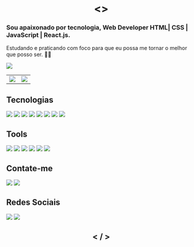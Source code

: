 <h1 align="center"> <> </h1>

### Sou apaixonado por tecnologia, Web Developer HTML| CSS | JavaScript | React.js.
Estudando e praticando com foco para que eu possa me tornar o melhor que posso ser. 👨‍💻

![](https://komarev.com/ghpvc/?username=JuniorAlvess&style=flat-square)

<table>
    <tr>
        <td>
            <img src="https://github-readme-stats.vercel.app/api?username=JuniorAlvess&show_icons=true&theme=dark" /> 
        </td>
        <td>
            <img src="https://github-readme-stats.vercel.app/api/top-langs/?username=JuniorAlvess&hide=php&layout=compact&theme=dark" />
        </td>
    </tr>
</table>

## Tecnologias
[<img src="https://img.shields.io/badge/html5%20-%23E34F26.svg?&style=for-the-badge&logo=html5&logoColor=white" />](https://developer.mozilla.org/pt-BR/docs/Web/HTML)
[<img src="https://img.shields.io/badge/css3%20-%231572B6.svg?&style=for-the-badge&logo=css3&logoColor=white" />](https://developer.mozilla.org/pt-BR/docs/Web/CSS)
[<img src="https://img.shields.io/badge/javascript%20-%23323330.svg?&style=for-the-badge&logo=javascript&logoColor=%23F7DF1E" />](https://developer.mozilla.org/pt-BR/docs/Web/JavaScript)
[<img src="https://img.shields.io/badge/typescript-%23007ACC.svg?style=for-the-badge&logo=typescript&logoColor=white" />](https://www.typescriptlang.org/)
[<img src="https://img.shields.io/badge/react-%2320232a.svg?style=for-the-badge&logo=react&logoColor=%2361DAFB" />](https://pt-br.reactjs.org/)
[<img src="https://img.shields.io/badge/node.js-6DA55F?style=for-the-badge&logo=node.js&logoColor=white" />](https://nodejs.org/en/)
[<img src="https://img.shields.io/badge/SASS-hotpink.svg?style=for-the-badge&logo=SASS&logoColor=white" />](https://sass-lang.com/)
[<img src="https://img.shields.io/badge/mysql-%2300f.svg?style=for-the-badge&logo=mysql&logoColor=white" />](https://www.mysql.com/)

## Tools
[<img src="https://img.shields.io/badge/VScode-0078d7.svg?style=for-the-badge&logo=visual-studio-code&logoColor=white" />](https://code.visualstudio.com/)
[<img src="https://img.shields.io/badge/Insomnia-black?style=for-the-badge&logo=insomnia&logoColor=5849BE" />](https://insomnia.rest/download)
[<img src="https://img.shields.io/badge/figma-%23F24E1E.svg?style=for-the-badge&logo=figma&logoColor=white" />](https://www.figma.com/)
[<img src="https://img.shields.io/badge/git%20-%23F05033.svg?&style=for-the-badge&logo=git&logoColor=white" />](https://git-scm.com/)
[<img src="https://img.shields.io/badge/github%20-%23121011.svg?&style=for-the-badge&logo=github&logoColor=white"/>](https://github.com/)
[<img src="https://img.shields.io/badge/gitlab-%23181717.svg?style=for-the-badge&logo=gitlab&logoColor=white" />](https://about.gitlab.com/)

## Contate-me
[<img src="https://img.shields.io/badge/Gmail-D14836?style=for-the-badge&logo=gmail&logoColor=white" />](https://mail.google.com/mail/u/0/?view=cm&fs=1&to=junioralves.jav%40gmail%2Ecom&su=ASSUNTO&body=CORPO&ui=2&tf=1)
[<img src="https://img.shields.io/badge/WhatsApp-25D366?style=for-the-badge&logo=whatsapp&logoColor=white" />](https://wa.me/+5511930197938)

## Redes Sociais

[<img src="https://img.shields.io/badge/linkedin%20-%230077B5.svg?&style=for-the-badge&logo=linkedin&logoColor=white"/>](https://www.linkedin.com/in/ejalves/)
[<img src="https://img.shields.io/badge/twitter%20-%231DA1F2.svg?&style=for-the-badge&logo=Twitter&logoColor=white"/>](https://twitter.com/juniorr_alv)

<h2 align="center"> < / > </h2>

